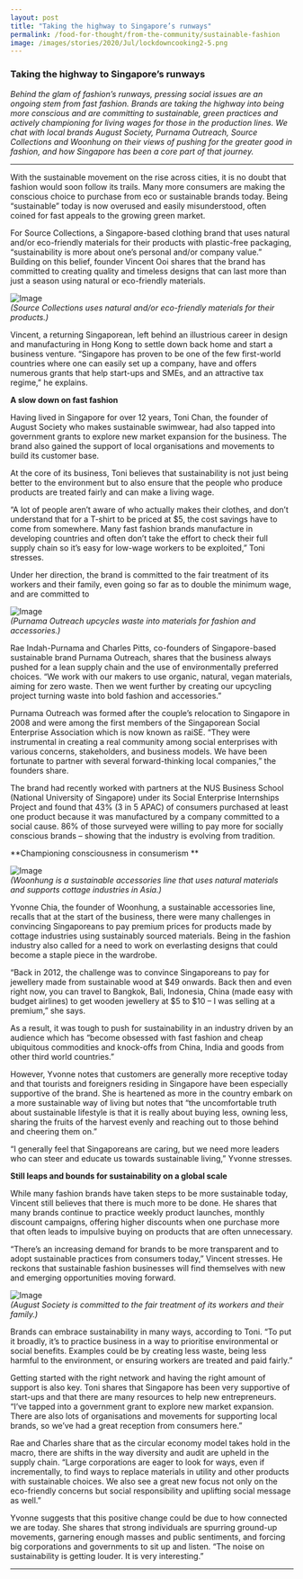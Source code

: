 ```yaml
---
layout: post
title: "Taking the highway to Singapore’s runways"
permalink: /food-for-thought/from-the-community/sustainable-fashion
image: /images/stories/2020/Jul/lockdowncooking2-5.png
---
```


### Taking the highway to Singapore’s runways

_Behind the glam of fashion’s runways, pressing social issues are an ongoing stem from fast fashion. Brands are taking the highway into being more conscious and are committing to sustainable, green practices and actively championing for living wages for those in the production lines. We chat with local brands August Society, Purnama Outreach, Source Collections and Woonhung on their views of pushing for the greater good in fashion, and how Singapore has been a core part of that journey._


<hr>

With the sustainable movement on the rise across cities, it is no doubt that fashion would soon follow its trails. Many more consumers are making the conscious choice to purchase from eco or sustainable brands today. Being “sustainable” today is now overused and easily misunderstood, often coined for fast appeals to the growing green market. 

For Source Collections, a Singapore-based clothing brand that uses natural and/or eco-friendly materials for their products with plastic-free packaging, “sustainability is more about one’s personal and/or company value.” Building on this belief, founder Vincent Ooi shares that the brand has committed to creating quality and timeless designs that can last more than just a season using natural or eco-friendly materials. 

![Image](/images/stories/2020/Jul/lockdowncooking2-1.png)<br/>
_(Source Collections uses natural and/or eco-friendly materials for their products.)_

Vincent, a returning Singaporean, left behind an illustrious career in design and manufacturing in Hong Kong to settle down back home and start a business venture. “Singapore has proven to be one of the few first-world countries where one can easily set up a company, have and offers numerous grants that help start-ups and SMEs, and an attractive tax regime,” he explains.

**A slow down on fast fashion**

Having lived in Singapore for over 12 years, Toni Chan, the founder of August Society who makes sustainable swimwear, had also tapped into government grants to explore new market expansion for the business. The brand also gained the support of local organisations and movements to build its customer base. 

At the core of its business, Toni believes that sustainability is not just being better to the environment but to also ensure that the people who produce products are treated fairly and can make a living wage. 

“A lot of people aren’t aware of who actually makes their clothes, and don’t understand that for a T-shirt to be priced at $5, the cost savings have to come from somewhere. Many fast fashion brands manufacture in developing countries and often don’t take the effort to check their full supply chain so it’s easy for low-wage workers to be exploited,” Toni stresses. 

Under her direction, the brand is committed to the fair treatment of its workers and their family, even going so far as to double the minimum wage, and are committed to 

![Image](/images/stories/2020/Jul/lockdowncooking2-2.png)<br/>
_(Purnama Outreach upcycles waste into materials for fashion and accessories.)_

Rae Indah-Purnama and Charles Pitts, co-founders of Singapore-based sustainable brand Purnama Outreach, shares that the business always pushed for a lean supply chain and the use of environmentally preferred choices. “We work with our makers to use organic, natural, vegan materials, aiming for zero waste. Then we went further by creating our upcycling project turning waste into bold fashion and accessories.” 

Purnama Outreach was formed after the couple’s relocation to Singapore in 2008 and were among the first members of the Singaporean Social Enterprise Association which is now known as raiSE. “They were instrumental in creating a real community among social enterprises with various concerns, stakeholders, and business models. We have been fortunate to partner with several forward-thinking local companies,” the founders share. 

The brand had recently worked with partners at the NUS Business School (National University of Singapore) under its Social Enterprise Internships Project and found that 43% (3 in 5 APAC) of consumers purchased at least one product because it was manufactured by a company committed to a social cause. 86% of those surveyed were willing to pay more for socially conscious brands – showing that the industry is evolving from tradition.  

**Championing consciousness in consumerism **

![Image](/images/stories/2020/Jul/lockdowncooking2-3.png)<br/>
_(Woonhung is a sustainable accessories line that uses natural materials and supports cottage industries in Asia.)_

Yvonne Chia, the founder of Woonhung, a sustainable accessories line, recalls that at the start of the business, there were many challenges in convincing Singaporeans to pay premium prices for products made by cottage industries using sustainably sourced materials. Being in the fashion industry also called for a need to work on everlasting designs that could become a staple piece in the wardrobe. 

“Back in 2012, the challenge was to convince Singaporeans to pay for jewellery made from sustainable wood at $49 onwards. Back then and even right now, you can travel to Bangkok, Bali, Indonesia, China (made easy with budget airlines) to get wooden jewellery at $5 to $10 – I was selling at a premium,” she says. 

As a result, it was tough to push for sustainability in an industry driven by an audience which has “become obsessed with fast fashion and cheap ubiquitous commodities and knock-offs from China, India and goods from other third world countries.” 

However, Yvonne notes that customers are generally more receptive today and that tourists and foreigners residing in Singapore have been especially supportive of the brand. She is heartened as more in the country embark on a more sustainable way of living but notes that “the uncomfortable truth about sustainable lifestyle is that it is really about buying less, owning less, sharing the fruits of the harvest evenly and reaching out to those behind and cheering them on.” 

“I generally feel that Singaporeans are caring, but we need more leaders who can steer and educate us towards sustainable living,” Yvonne stresses. 

**Still leaps and bounds for sustainability on a global scale**

While many fashion brands have taken steps to be more sustainable today, Vincent still believes that there is much more to be done. He shares that many brands continue to practice weekly product launches, monthly discount campaigns, offering higher discounts when one purchase more that often leads to impulsive buying on products that are often unnecessary. 

“There’s an increasing demand for brands to be more transparent and to adopt sustainable practices from consumers today,” Vincent stresses. He reckons that sustainable fashion businesses will find themselves with new and emerging opportunities moving forward. 

![Image](/images/stories/2020/Jul/lockdowncooking2-3.png)<br/>
_(August Society is committed to the fair treatment of its workers and their family.)_

Brands can embrace sustainability in many ways, according to Toni. “To put it broadly, it’s to practice business in a way to prioritise environmental or social benefits. Examples could be by creating less waste, being less harmful to the environment, or ensuring workers are treated and paid fairly.” 

Getting started with the right network and having the right amount of support is also key. Toni shares that Singapore has been very supportive of start-ups and that there are many resources to help new entrepreneurs. “I’ve tapped into a government grant to explore new market expansion. There are also lots of organisations and movements for supporting local brands, so we’ve had a great reception from consumers here.” 

Rae and Charles share that as the circular economy model takes hold in the macro, there are shifts in the way diversity and audit are upheld in the supply chain. “Large corporations are eager to look for ways, even if incrementally, to find ways to replace materials in utility and other products with sustainable choices. We also see a great new focus not only on the eco-friendly concerns but social responsibility and uplifting social message as well.” 

Yvonne suggests that this positive change could be due to how connected we are today. She shares that strong individuals are spurring ground-up movements, garnering enough masses and public sentiments, and forcing big corporations and governments to sit up and listen. “The noise on sustainability is getting louder. It is very interesting.”


<hr>

